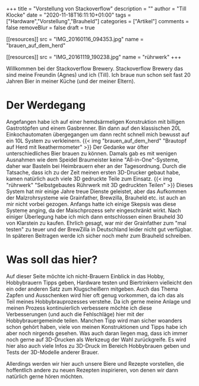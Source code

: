 +++
title = "Vorstellung von Stackoverflow"
description = ""
author = "Till Klocke"
date = "2020-11-18T16:11:10+01:00"
tags = ["Hardware","Vorstellung","Brauheld"]
categories = ["Artikel"]
comments = false
removeBlur = false
draft = true

[[resources]]
  src = "IMG_20160116_094353.jpg"
  name = "brauen_auf_dem_herd"

[[resources]]
  src = "IMG_20161119_190238.jpg"
  name = "rührwerk"
+++

Willkommen bei der Stackoverflow Brewery. Stackoverflow Brewery das sind meine Freundin (Agnes) und ich (Till).
Ich braue nun schon seit fast 20 Jahren Bier in meiner Küche (und der meiner Eltern). 

# Der Werdegang

Angefangen habe ich auf einer
hemdsärmeligen Konstruktion mit billigen Gastrotöpfen und einem Gasbrenner. Bin dann auf den klassischen 20L 
Einkochautomaten übergegangen um dann recht schnell mich bewusst auf ein 10L System zu verkleinern. 
{{< img "brauen_auf_dem_herd" "Brautopf auf Herd mit Ikeathermometer" >}}
Der Gedanke war öfter unterschiedliches Bier brauen zu können. Damals gab es mit wenigen Ausnahmen wie dem Speidel
Braumeister keine "All-in-One"-Systeme, daher war Basteln bei Heimbrauern eher an der Tagesordnung. Durch die Tatsache,
dass ich zu der Zeit meinen ersten 3D-Drucker gebaut habe, kamen natürlich auch viele 3D gedruckte Teile zum Einsatz.
{{< img "rührwerk" "Selbstgebautes Rührwerk mit 3D gedruckten Teilen" >}}
Dieses System hat mir einige Jahre treue Dienste geleistet, aber das Aufkommen der Malzrohrsysteme wie Grainfather,
Brewzilla, Brauheld etc. ist auch an mir nicht vorbei gezogen.
Anfangs hatte ich einige Skepsis was diese Systeme anging, da der Maischprozess sehr eingeschränkt wirkt. Nach einiger
Überlegung habe ich mich dann entschlossen einen Brauheld 30 von Klarstein zu kaufen. Ehrlich gesagt, war mir der
Grainfather zum "mal testen" zu teuer und der BrewZilla in Deutschland leider nicht gut verfügbar.
In späteren Beitragen werde ich sicher noch mehr zum Brauheld schreiben.

# Was soll das hier?

Auf dieser Seite möchte ich nicht-Brauern Einblick in das Hobby, Hobbybrauern Tipps geben, Hardware
testen und Biertrinkern vielleicht den ein oder anderen Satz zum Klugscheißern mitgeben. Auch das Thema
Zapfen und Ausschenken wird hier oft genug vorkommen, da ich das als Teil meines Hobbybrauprozesses verstehe.
Da ich gerne meine Anlage und meinen Prozess kontinuierlich verbessere möchte ich diese Verbesserungen
(und auch die Fehlschläge) hier mit der Hobbybrauergemeinde teilen. Manchen Tipp wird man sicher woanders
schon gehört haben, viele von meinen Konstruktionen und Tipps habe ich aber noch nirgends gesehen.
Was auch daran liegen mag, dass ich immer noch gerne auf 3D-Drucken als Werkzeug der Wahl zurückgreife.
Es wird hier also auch viele Infos zu 3D-Druck im Bereich Hobbybrauen geben und Tests der 3D-Modelle anderer
Brauer.

Allerdings werden wir hier auch unsere Biere und Rezepte vorstellen, die hoffentlich andere zu neuen Rezepten
inspirieren, von denen wir dann natürlich gerne hören möchten.
